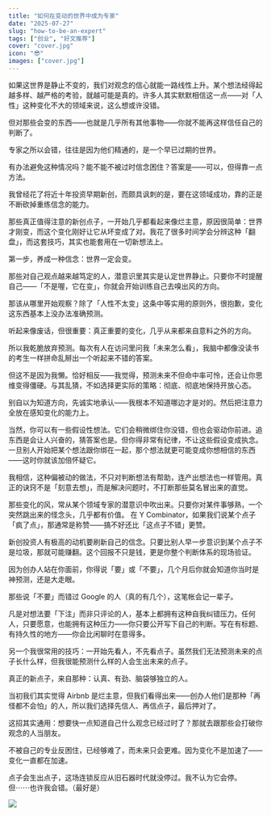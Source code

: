 ```yaml
---
title: "如何在变动的世界中成为专家"
date: "2025-07-27"
slug: "how-to-be-an-expert"
tags: ["创业", "好文推荐"]
cover: "cover.jpg"
icon: "😎"
images: ["cover.jpg"]
---
```

如果这世界是静止不变的，我们对观念的信心就能一路线性上升。某个想法经得起越多样、越严格的考验，就越可能是真的。许多人其实默默相信这一点——对「人性」这种变化不大的领域来说，这么想或许没错。



但对那些会变的东西——也就是几乎所有其他事物——你就不能再这样信任自己的判断了。



专家之所以会错，往往是因为他们精通的，是一个早已过期的世界。



有办法避免这种情况吗？能不能不被过时信念困住？答案是——可以，但得靠一点方法。



我曾经花了将近十年投资早期新创，而颇具讽刺的是，要在这领域成功，靠的正是不断砍掉重练信念的能力。



那些真正值得注意的新创点子，一开始几乎都看起来像烂主意，原因很简单：世界才刚变，而这个变化刚好让它从坏变成了对。我花了很多时间学会分辨这种「翻盘」，而这套技巧，其实也能套用在一切新想法上。



第一步，养成一种信念：世界一定会变。



那些对自己观点越来越笃定的人，潜意识里其实是认定世界静止。只要你不时提醒自己——「不是喔，它在变」，你就会开始训练自己去嗅出风的方向。



那该从哪里开始观察？除了「人性不太变」这条中等实用的原则外，很抱歉，变化这东西基本上没办法准确预测。



听起来像废话，但很重要：真正重要的变化，几乎从来都来自意料之外的方向。



所以我乾脆放弃预测。每次有人在访问里问我「未来怎么看」，我脑中都像没读书的考生一样拼命乱掰出一个听起来不错的答案。



但这不是因为我懒。恰好相反——我觉得，预测未来不但命中率可怜，还会让你思维变得僵硬。与其乱猜，不如选择更实际的策略：彻底、彻底地保持开放心态。



别自以为知道方向，先诚实地承认——我根本不知道哪边才是对的。然后把注意力全放在感知变化的能力上。



当然，你可以有一些假设性想法。它们会稍微绑住你没错，但也会驱动你前进。追东西是会让人兴奋的，猜答案也是。但你得非常有纪律，不让这些假设变成执念。
一旦别人开始把某个想法跟你绑在一起，那个想法就更可能变成你想相信的东西——这时你就该加倍怀疑它。



我相信，这种偏被动的做法，不只对判断想法有帮助，连产出想法也一样管用。真正的诀窍不是「刻意去想」，而是解决问题时，不打断那些莫名冒出来的直觉。



那些变化的风，常从某个领域专家的潜意识中吹出来。只要你对某件事够熟，一个突然跳出来的怪念头，几乎都有价值。
在 Y Combinator，如果我们说某个点子「疯了点」，那通常是称赞——搞不好还比「这点子不错」更赞。



新创投资人有极高的动机要刷新自己的信念。只要比别人早一步意识到某个点子不是垃圾，那就可能赚翻。这个回报不只是钱，更是你整个判断体系的现场验证。



因为创办人站在你面前，你得说「要」或「不要」，几个月后你就会知道你当时是神预测，还是大走眼。



那些说「不要」而错过 Google 的人（真的有几个），这笔帐会记一辈子。



凡是对想法要「下注」而非只评论的人，基本上都拥有这种自我纠错压力。任何人，只要愿意，也能拥有这种压力——你只要公开写下自己的判断。写在有标题、有持久性的地方——你会比闲聊时在意得多。



另一个我很常用的技巧：一开始先看人，不先看点子。虽然我们无法预测未来的点子长什么样，但我很能预测什么样的人会生出未来的点子。



真正的新点子，来自那种：认真、有劲、脑袋够独立的人。



当初我们其实觉得 Airbnb 是烂主意，但我们看得出来——创办人他们是那种「再怪都不会怕」的人，所以我们选择先信人、再信点子，最后押对了。



这招其实通用：想要快一点知道自己什么观念已经过时了？那就去跟那些会打破你观念的人当朋友。



不被自己的专业反困住，已经够难了，而未来只会更难。因为变化不是加速了——变化一直都在加速。



点子会生出点子，这场连锁反应从旧石器时代就没停过。我不认为它会停。
但⋯⋯也许我会错。（最好是）




![](https://prod-files-secure.s3.us-west-2.amazonaws.com/112d0858-5090-4d34-a606-b75eb8d65fd2/46476355-9cf3-4e99-9b7a-3531bc426380/1000202064.png?X-Amz-Algorithm=AWS4-HMAC-SHA256&X-Amz-Content-Sha256=UNSIGNED-PAYLOAD&X-Amz-Credential=ASIAZI2LB466W2PKOL6I%2F20250915%2Fus-west-2%2Fs3%2Faws4_request&X-Amz-Date=20250915T211120Z&X-Amz-Expires=3600&X-Amz-Security-Token=IQoJb3JpZ2luX2VjEAUaCXVzLXdlc3QtMiJHMEUCIEc%2FrsTjmnganvFpqFiqGue8uNIe4hvQTT7RMyPFmkknAiEA%2F9pbzsAnefg9%2BbMdfkv7wR6QfWhHMOMvnIcSMAwk128q%2FwMIfhAAGgw2Mzc0MjMxODM4MDUiDAmHG5JzZ%2BwPJDqVICrcA6U5BjLb5u7yU8Js8%2BlCwC%2FDC7l%2FtqbOU35jxaS9K7hb%2FJs9lOveK6YV5SMZGR80xDSIDAQxBwoUBP8u4A8J69fE8f89UayWD8a%2BJj0UAEwivBfsnrlihpP4J%2F7ZmjLNaeEClM0qLSQ9%2B3MRdG1tBFu%2FUCgxLLnAHstpRoioV4wwgxZ%2FaPUt47%2F0znPTFsSS8zfy5Kez4YHpc6UrCRLeBK1k1fzou3V9vTKScPHdNn6jMJHRED1CmU6k72Z4KqMNLo5sBEV59oG4Qg2z0G4z0Hh4zkUJyp0L8YnLp0R0HcH0kIcwEnK9YQ1uPAxj1ZxFloLr6qAIbU5f4rRJXwfb3XkbQ8iXEbxwzYNjmMpxbp%2FiH4NTgHG%2BljiXBm2ll8H%2FNQ%2FeWctBUP%2FIRuoH40ReaHcJzrnYSsfjTMGRmD3%2BX3SHrLG%2B03t7AGipFeGaVQbJLN44DKSbLWSXvEtqtsVk4eT1uj1bmlFJzd0F0tVJG8jaS3%2Be1fXLbvnaMDhDYC9pyOBLIWe9we282LFxweWSAx9u2ui7S3RsxEOqOgA%2BLi0jdBohSonvoEzU7o7rUsmUI5R7VDzdCnqLuMChcU14fVoZmIcGdy3snCUmapFE2LKZVEEDVK5A2yG4u%2BT2MOX%2FocYGOqUBpyjt2Oj1UMd1mlRa5UG9nMvUL65t8%2FeApM6fgWxNlKAYBKU8SqLduNMEGkd%2FX%2BYgymr%2BQa3UqpwU%2BV4WHtWTYvKfI6aBUQlmAbmbRgA59jMrQURGbY59DvWajfIHMs%2BRe20Om%2BVhF8%2BMa9xMY0U1szLqhoBasSuSrWIaW0q4gBlk2Clr0qOgRn9WdcUWkj1CMWklma2kWUSBAWbD%2BnRZc2DwSir4&X-Amz-Signature=109deb79fa131ff4fe7a5204510d02654f5ff1aa1fdd0f73da8d3ed93c942f22&X-Amz-SignedHeaders=host&x-amz-checksum-mode=ENABLED&x-id=GetObject)

